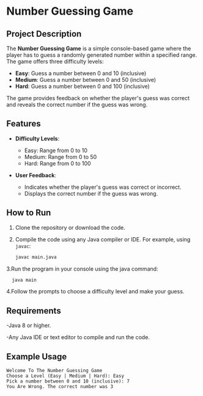 # Number Guessing Game

## Project Description

The **Number Guessing Game** is a simple console-based game where the player has to guess a randomly generated number within a specified range. The game offers three difficulty levels:

- **Easy**: Guess a number between 0 and 10 (inclusive)
- **Medium**: Guess a number between 0 and 50 (inclusive)
- **Hard**: Guess a number between 0 and 100 (inclusive)

The game provides feedback on whether the player's guess was correct and reveals the correct number if the guess was wrong.

## Features

- **Difficulty Levels**:
  - Easy: Range from 0 to 10
  - Medium: Range from 0 to 50
  - Hard: Range from 0 to 100

- **User Feedback**:
  - Indicates whether the player's guess was correct or incorrect.
  - Displays the correct number if the guess was wrong.

## How to Run

1. Clone the repository or download the code.

2. Compile the code using any Java compiler or IDE. For example, using `javac`:
   ```bash
   javac main.java
3.Run the program in your console using the java command:
```bash
  java main
```

4.Follow the prompts to choose a difficulty level and make your guess.


## Requirements
-Java 8 or higher.

-Any Java IDE or text editor to compile and run the code.

## Example Usage
```
Welcome To The Number Guessing Game
Choose a Level (Easy | Medium | Hard): Easy
Pick a number between 0 and 10 (inclusive): 7
You Are Wrong. The correct number was 3
```
